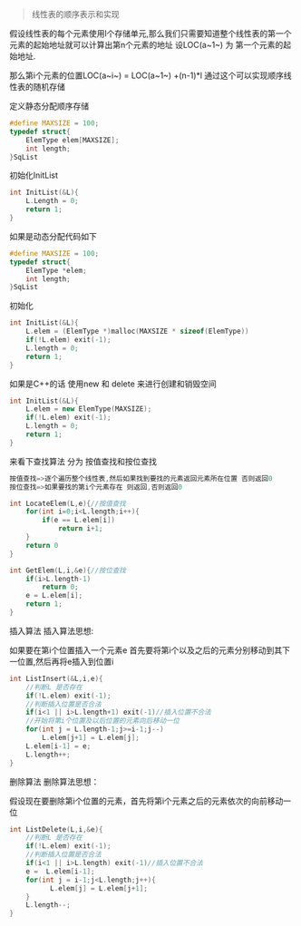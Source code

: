 > 线性表的顺序表示和实现

假设线性表的每个元素使用l个存储单元,那么我们只需要知道整个线性表的第一个元素的起始地址就可以计算出第n个元素的地址 设LOC(a~1~) 为 第一个元素的起始地址.

那么第i个元素的位置LOC(a~i~) = LOC(a~1~) +(n-1)*l 通过这个可以实现顺序线性表的随机存储

定义静态分配顺序存储 

```c
#define MAXSIZE = 100;
typedef struct{
	ElemType elem[MAXSIZE];
	int length;
}SqList
```

初始化InitList

```C
int InitList(&L){
	L.Length = 0;
    return 1;
}
```

如果是动态分配代码如下

```C
#define MAXSIZE = 100;
typedef struct{
	ElemType *elem;
	int length;
}SqList
```

初始化

```C
int InitList(&L){
	L.elem = (ElemType *)malloc(MAXSIZE * sizeof(ElemType))
    if(!L.elem) exit(-1);
    L.length = 0;
    return 1;
}
```

如果是C++的话 使用new 和 delete 来进行创建和销毁空间

```c++
int InitList(&L){
	L.elem = new ElemType(MAXSIZE);
    if(!L.elem) exit(-1);
    L.length = 0;
    return 1;
}
```

来看下查找算法 分为 按值查找和按位查找

```C
按值查找=>逐个遍历整个线性表,然后如果找到要找的元素返回元素所在位置 否则返回0
按位查找=>如果要找的第i个元素存在 则返回,否则返回0
```

```C
int LocateElem(L,e){//按值查找
	for(int i=0;i<L.length;i++){
        if(e == L.elem[i])
            return i+1;
    }
    return 0
}
```

```C
int GetElem(L,i,&e){//按位查找
	if(i>L.length-1)
		return 0;
    e = L.elem[i];
    return 1;
}
```

插入算法  插入算法思想:

如果要在第i个位置插入一个元素e 首先要将第i个以及之后的元素分别移动到其下一位置,然后再将e插入到位置i

```C++
int ListInsert(&L,i,e){
    //判断L 是否存在
    if(!L.elem) exit(-1);
    //判断插入位置是否合法
    if(i<1 || i>L.length+1) exit(-1)//插入位置不合法
    //开始将第i个位置及以后位置的元素向后移动一位
   	for(int j = L.length-1;j>=i-1;j--)
        L.elem[j+1] = L.elem[j];
    L.elem[i-1] = e;
    L.length++;
}
```

删除算法 删除算法思想：

假设现在要删除第i个位置的元素，首先将第i个元素之后的元素依次的向前移动一位

```C++
int ListDelete(L,i,&e){
	//判断L 是否存在
    if(!L.elem) exit(-1);
    //判断插入位置是否合法
    if(i<1 || i>L.length) exit(-1)//插入位置不合法
    e =  L.elem[i-1];
    for(int j = i-1;j<L.length;j++){
          L.elem[j] = L.elem[j+1];
    }
    L.length--;
}
```

